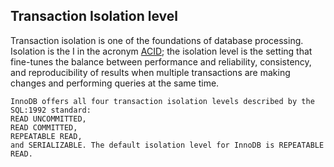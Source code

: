 ## Transaction Isolation level

Transaction isolation is one of the foundations of database processing. Isolation is the I in the acronym [ACID](https://dev.mysql.com/doc/refman/8.0/en/glossary.html#glos_acid); the isolation level is the setting that fine-tunes the balance between performance and reliability, consistency, and reproducibility of results when multiple transactions are making changes and performing queries at the same time.

```
InnoDB offers all four transaction isolation levels described by the SQL:1992 standard: 
READ UNCOMMITTED, 
READ COMMITTED, 
REPEATABLE READ, 
and SERIALIZABLE. The default isolation level for InnoDB is REPEATABLE READ.
```



